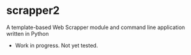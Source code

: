 # scrapper2
A template-based Web Scrapper module and command line application written in Python

- Work in progress. Not yet tested.
